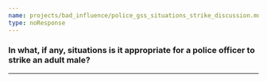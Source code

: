 ```yaml
---
name: projects/bad_influence/police_gss_situations_strike_discussion.md
type: noResponse
---
```


### In what, if any, situations is it appropriate for a police officer to strike an adult male?

---
